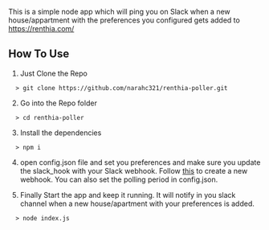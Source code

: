 This is a simple node app which will ping you on Slack when a new house/appartment with the preferences you configured gets added to https://renthia.com/

<h2>How To Use</h2>

1. Just Clone the Repo
```
  > git clone https://github.com/narahc321/renthia-poller.git
```

2. Go into the Repo folder
```
  > cd renthia-poller
```
  

3. Install the dependencies
```
  > npm i
```

4. open config.json file and set you preferences and make sure you update the slack_hook with your Slack webhook.
Follow [this](https://api.slack.com/messaging/webhooks) to create a new webhook. You can also set the polling period in config.json.

5. Finally Start the app and keep it running. It will notify in you slack channel when a new house/apartment with your preferences is added.

```
  > node index.js 
```